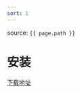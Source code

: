 ```yaml
---
sort: 1
---
```


source: `{{ page.path }}`

# 安装



[下载地址](https://github.com/Qliangw/notion_sync_data/releases)
